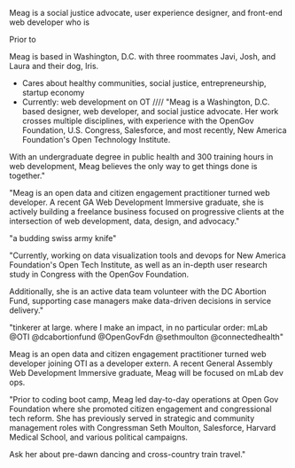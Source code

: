 Meag is a social justice advocate, user experience designer, and front-end web developer who is  

Prior to

Meag is based in Washington, D.C. with three roommates Javi, Josh,
and Laura and their dog, Iris.


- Cares about healthy communities, social justice, entrepreneurship, startup
economy
- Currently: web development on OT
////
"Meag is a Washington, D.C. based designer, web developer,
and social justice advocate. Her work crosses multiple disciplines,
with experience with the OpenGov Foundation, U.S. Congress,
Salesforce, and most recently, New America Foundation's
Open Technology Institute.

With an undergraduate degree in public health and 300 training
hours in web development, Meag believes the only way to get things
done is together."

"Meag is an open data and citizen engagement practitioner turned
web developer. A recent GA Web Development Immersive graduate,
she is actively building a freelance business focused on progressive
clients at the intersection of web development, data, design, and advocacy."

"a budding swiss army knife"

"Currently, working on data visualization tools and devops for New America
Foundation's Open Tech Institute, as well as an in-depth user research study
in Congress with the OpenGov Foundation.

Additionally, she is an active data team volunteer with the DC Abortion Fund,
supporting case managers make data-driven decisions in service delivery."

"tinkerer at large. where I make an impact, in no particular order: mLab
@OTI @dcabortionfund @OpenGovFdn @sethmoulton @connectedhealth"

Meag is an open data and citizen engagement practitioner turned web
developer joining OTI as a developer extern. A recent General Assembly
Web Development Immersive graduate, Meag will be focused on mLab dev ops.

"Prior to coding boot camp, Meag led day-to-day operations at Open
Gov Foundation where she promoted citizen engagement and congressional
tech reform. She has previously served in strategic and community
management roles with Congressman Seth Moulton, Salesforce, Harvard Medical School, and various political campaigns.

Ask her about pre-dawn dancing and cross-country train travel."
